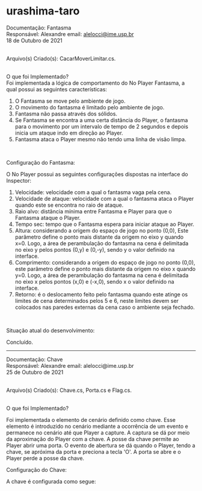 # urashima-taro
Documentação: Fantasma<br>
Responsável: Alexandre email: alelocci@ime.usp.br<br>
18 de Outubro de 2021<br><br>

Arquivo(s) Criado(s): CacarMoverLimitar.cs.<br><br>

O que foi Implementado?<br>
Foi implementada a lógica de comportamento do No Player Fantasma, a qual possui as seguintes características:<br>

<ol>
<li>O Fantasma se move pelo ambiente de jogo.</li>
<li>O movimento do fantasma é limitado pelo ambiente de jogo.</li>
<li>Fantasma não passa através dos sólidos. </li>
<li>Se Fantasma se encontra a uma certa distância do Player, o fantasma para o movimento por um intervalo de tempo de 2 segundos e depois inicia um ataque indo
em direção ao Player.</li>
<li>Fantasma ataca o Player mesmo não tendo uma linha de visão limpa.
</ol><br>

Configuração do Fantasma:<br>

O No Player possui as seguintes configurações dispostas na interface do Inspector:<br>

<ol>
<li>Velocidade: velocidade com a qual o fantasma vaga pela cena.</li>
<li>Velocidade de ataque: velocidade com a qual o fantasma ataca o Player quando este se encontra no raio de ataque.</li>
<li>Raio alvo: distância mínima entre Fantasma e Player para que o Fantasma ataque o Player.</li>
<li>Tempo sec: tempo que o Fantasma espera para iniciar ataque ao Player.
<li>Altura: considerando a origem do espaço de jogo no ponto (0,0), 
Este parâmetro define o ponto mais distante da origem no eixo y quando x=0. Logo, a área de perambulação do fantasma na cena é delimitada no eixo y pelos pontos
(0,y) e (0,-y), sendo y o valor definido na interface.</li>
<li>Comprimento: considerando a origem do espaço de jogo no ponto (0,0), 
este parâmetro define o ponto mais distante da origem no eixo x quando y=0. Logo, a área de perambulação do fantasma na cena é delimitada no eixo x pelos pontos
(x,0) e (-x,0), sendo x o valor definido na interface.</li>
<li>Retorno: é o deslocamento feito pelo fantasma quando este atinge os limites de cena determinados pelos 5 e 6, neste 
limites devem ser colocados nas paredes externas da cena caso o ambiente seja fechado.
</ol><br>

Situação atual do desenvolvimento:<br>

Concluído.
<hr/>
Documentação: Chave<br>
Responsável: Alexandre email: alelocci@ime.usp.br<br>
25 de Outubro de 2021<br><br>

Arquivo(s) Criado(s): Chave.cs, Porta.cs e Flag.cs.<br><br>

O que foi Implementado?<br>

Foi implementada o elemento de cenário definido como chave. Esse elemento é introduzido no cenário mediante a ocorrência de um evento e permanece no cenário até que 
Player a capture. A captura se dá por meio da aproximação do Player com a chave. A posse da chave permite ao Player abrir uma porta. O evento de abertura se dá quando o Player, tendo a chave, se apróxima da porta e preciona a tecla 'O'. A porta se abre e o Player perde a posse da chave.

Configuração do Chave:<br>

A chave é configurada como segue:

